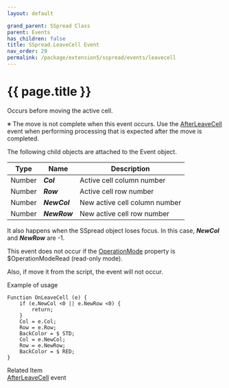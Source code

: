 ```yaml
---
layout: default

grand_parent: SSpread Class
parent: Events
has_children: false
title: SSpread.LeaveCell Event
nav_order: 29
permalink: /package/extension5/sspread/events/leavecell
---
```

# {{ page.title }}

Occurs before moving the active cell.

※ The move is not complete when this event occurs. Use the <a href="/package/extension5/sspread/events/afterleavecell">AfterLeaveCell</a> event when performing processing that is expected after the move is completed.

The following child objects are attached to the Event object.

| Type   | Name         | Description                   |
|--------|--------------|-------------------------------|
| Number |   **_Col_**  | Active cell column number     |
| Number |   **_Row_**  | Active cell row number        |
| Number | **_NewCol_** | New active cell column number |
| Number | **_NewRow_** | New active cell row number    |

It also happens when the SSpread object loses focus. In this case, **_NewCol_** and **_NewRow_** are -1.

This event does not occur if the <a href="/package/extension5/sspread/properties/operationmode">OperationMode</a> property is $OperationModeRead (read-only mode).

Also, if move it from the script, the event will not occur.

Example of usage<br>
```
Function OnLeaveCell (e) {
    if (e.NewCol <0 || e.NewRow <0) {
        return;
    }
    Col = e.Col;
    Row = e.Row;
    BackColor = $ STD;
    Col = e.NewCol;
    Row = e.NewRow;
    BackColor = $ RED;
}
```

Related Item <br>
<a href="/package/extension5/sspread/events/afterleavecell">AfterLeaveCell</a> event
 